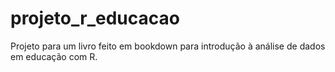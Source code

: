 # projeto_r_educacao

Projeto para um livro feito em bookdown para introdução à análise de dados em educação com R.
